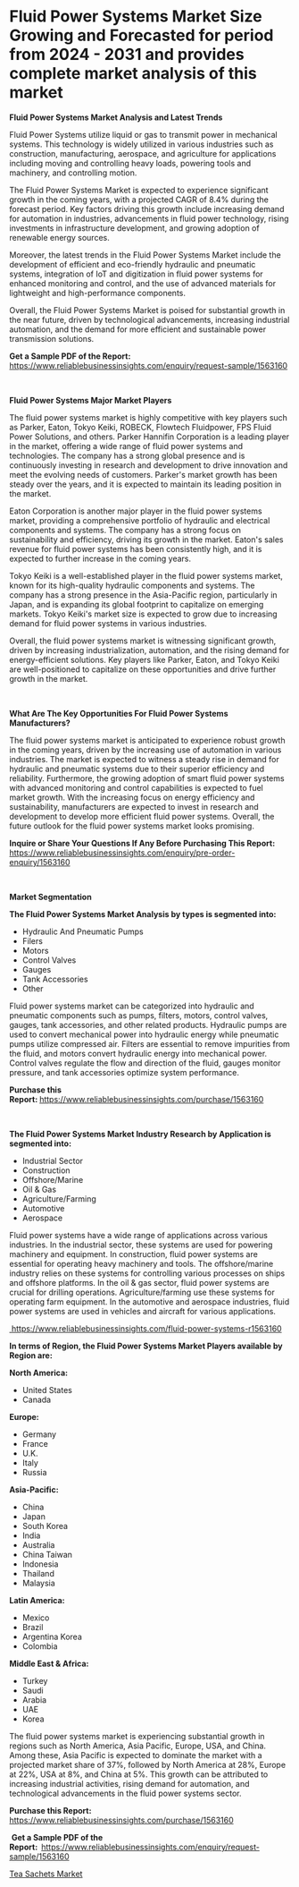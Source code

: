 <p><h1>Fluid Power Systems Market Size Growing and Forecasted for period from 2024 - 2031 and provides complete market analysis of this market</h1></p><p><strong>Fluid Power Systems Market Analysis and Latest Trends</strong></p>
<p><p>Fluid Power Systems utilize liquid or gas to transmit power in mechanical systems. This technology is widely utilized in various industries such as construction, manufacturing, aerospace, and agriculture for applications including moving and controlling heavy loads, powering tools and machinery, and controlling motion.</p><p>The Fluid Power Systems Market is expected to experience significant growth in the coming years, with a projected CAGR of 8.4% during the forecast period. Key factors driving this growth include increasing demand for automation in industries, advancements in fluid power technology, rising investments in infrastructure development, and growing adoption of renewable energy sources.</p><p>Moreover, the latest trends in the Fluid Power Systems Market include the development of efficient and eco-friendly hydraulic and pneumatic systems, integration of IoT and digitization in fluid power systems for enhanced monitoring and control, and the use of advanced materials for lightweight and high-performance components.</p><p>Overall, the Fluid Power Systems Market is poised for substantial growth in the near future, driven by technological advancements, increasing industrial automation, and the demand for more efficient and sustainable power transmission solutions.</p></p>
<p><strong>Get a Sample PDF of the Report:&nbsp;</strong> <a href="https://www.reliablebusinessinsights.com/enquiry/request-sample/1563160">https://www.reliablebusinessinsights.com/enquiry/request-sample/1563160</a></p>
<p>&nbsp;</p>
<p><strong>Fluid Power Systems Major Market Players</strong></p>
<p><p>The fluid power systems market is highly competitive with key players such as Parker, Eaton, Tokyo Keiki, ROBECK, Flowtech Fluidpower, FPS Fluid Power Solutions, and others. Parker Hannifin Corporation is a leading player in the market, offering a wide range of fluid power systems and technologies. The company has a strong global presence and is continuously investing in research and development to drive innovation and meet the evolving needs of customers. Parker's market growth has been steady over the years, and it is expected to maintain its leading position in the market.</p><p>Eaton Corporation is another major player in the fluid power systems market, providing a comprehensive portfolio of hydraulic and electrical components and systems. The company has a strong focus on sustainability and efficiency, driving its growth in the market. Eaton's sales revenue for fluid power systems has been consistently high, and it is expected to further increase in the coming years.</p><p>Tokyo Keiki is a well-established player in the fluid power systems market, known for its high-quality hydraulic components and systems. The company has a strong presence in the Asia-Pacific region, particularly in Japan, and is expanding its global footprint to capitalize on emerging markets. Tokyo Keiki's market size is expected to grow due to increasing demand for fluid power systems in various industries.</p><p>Overall, the fluid power systems market is witnessing significant growth, driven by increasing industrialization, automation, and the rising demand for energy-efficient solutions. Key players like Parker, Eaton, and Tokyo Keiki are well-positioned to capitalize on these opportunities and drive further growth in the market.</p></p>
<p>&nbsp;</p>
<p><strong>What Are The Key Opportunities For Fluid Power Systems Manufacturers?</strong></p>
<p><p>The fluid power systems market is anticipated to experience robust growth in the coming years, driven by the increasing use of automation in various industries. The market is expected to witness a steady rise in demand for hydraulic and pneumatic systems due to their superior efficiency and reliability. Furthermore, the growing adoption of smart fluid power systems with advanced monitoring and control capabilities is expected to fuel market growth. With the increasing focus on energy efficiency and sustainability, manufacturers are expected to invest in research and development to develop more efficient fluid power systems. Overall, the future outlook for the fluid power systems market looks promising.</p></p>
<p><strong>Inquire or Share Your Questions If Any Before Purchasing This Report:</strong> <a href="https://www.reliablebusinessinsights.com/enquiry/pre-order-enquiry/1563160">https://www.reliablebusinessinsights.com/enquiry/pre-order-enquiry/1563160</a></p>
<p>&nbsp;</p>
<p><strong>Market Segmentation</strong></p>
<p><strong>The Fluid Power Systems Market Analysis by types is segmented into:</strong></p>
<p><ul><li>Hydraulic And Pneumatic Pumps</li><li>Filers</li><li>Motors</li><li>Control Valves</li><li>Gauges</li><li>Tank Accessories</li><li>Other</li></ul></p>
<p><p>Fluid power systems market can be categorized into hydraulic and pneumatic components such as pumps, filters, motors, control valves, gauges, tank accessories, and other related products. Hydraulic pumps are used to convert mechanical power into hydraulic energy while pneumatic pumps utilize compressed air. Filters are essential to remove impurities from the fluid, and motors convert hydraulic energy into mechanical power. Control valves regulate the flow and direction of the fluid, gauges monitor pressure, and tank accessories optimize system performance.</p></p>
<p><strong>Purchase this Report:&nbsp;</strong><a href="https://www.reliablebusinessinsights.com/purchase/1563160">https://www.reliablebusinessinsights.com/purchase/1563160</a></p>
<p>&nbsp;</p>
<p><strong>The Fluid Power Systems Market Industry Research by Application is segmented into:</strong></p>
<p><ul><li>Industrial Sector</li><li>Construction</li><li>Offshore/Marine</li><li>Oil & Gas</li><li>Agriculture/Farming</li><li>Automotive</li><li>Aerospace</li></ul></p>
<p><p>Fluid power systems have a wide range of applications across various industries. In the industrial sector, these systems are used for powering machinery and equipment. In construction, fluid power systems are essential for operating heavy machinery and tools. The offshore/marine industry relies on these systems for controlling various processes on ships and offshore platforms. In the oil & gas sector, fluid power systems are crucial for drilling operations. Agriculture/farming use these systems for operating farm equipment. In the automotive and aerospace industries, fluid power systems are used in vehicles and aircraft for various applications.</p></p>
<p><a href="https://www.reliablebusinessinsights.com/fluid-power-systems-r1563160">&nbsp;https://www.reliablebusinessinsights.com/fluid-power-systems-r1563160</a></p>
<p><strong>In terms of Region, the Fluid Power Systems Market Players available by Region are:</strong></p>
<p>
    <p> <strong> North America: </strong>
        <ul>
            <li>United States</li>
            <li>Canada</li>
        </ul>
        </p> 
    <p> <strong> Europe: </strong>
        <ul>
            <li>Germany</li>
            <li>France</li>
            <li>U.K.</li>
            <li>Italy</li>
            <li>Russia</li>
        </ul>
        </p> 
    <p> <strong> Asia-Pacific: </strong>
        <ul>
            <li>China</li>
            <li>Japan</li>
            <li>South Korea</li>
            <li>India</li>
            <li>Australia</li>
            <li>China Taiwan</li>
            <li>Indonesia</li>
            <li>Thailand</li>
            <li>Malaysia</li>
        </ul>
        </p> 
    <p> <strong> Latin America: </strong>
        <ul>
            <li>Mexico</li>
            <li>Brazil</li>
            <li>Argentina Korea</li>
            <li>Colombia</li>
        </ul>
        </p> 
    <p> <strong> Middle East & Africa: </strong>
        <ul>
            <li>Turkey</li>
            <li>Saudi</li>
            <li>Arabia</li>
            <li>UAE</li>
            <li>Korea</li>
        </ul>
    </p>
    </p>
<p><p>The fluid power systems market is experiencing substantial growth in regions such as North America, Asia Pacific, Europe, USA, and China. Among these, Asia Pacific is expected to dominate the market with a projected market share of 37%, followed by North America at 28%, Europe at 22%, USA at 8%, and China at 5%. This growth can be attributed to increasing industrial activities, rising demand for automation, and technological advancements in the fluid power systems sector.</p></p>
<p><strong>Purchase this Report: </strong><a href="https://www.reliablebusinessinsights.com/purchase/1563160">https://www.reliablebusinessinsights.com/purchase/1563160</a></p>
<p>&nbsp;<strong>Get a Sample PDF of the Report:&nbsp;&nbsp;</strong><a href="https://www.reliablebusinessinsights.com/enquiry/request-sample/1563160">https://www.reliablebusinessinsights.com/enquiry/request-sample/1563160</a></p>
<p><strong></strong></p>
<p><p><a href="https://github.com/isharif044/Market-Research-Report-List-1/blob/main/tea-sachets-market.md">Tea Sachets Market</a></p></p>